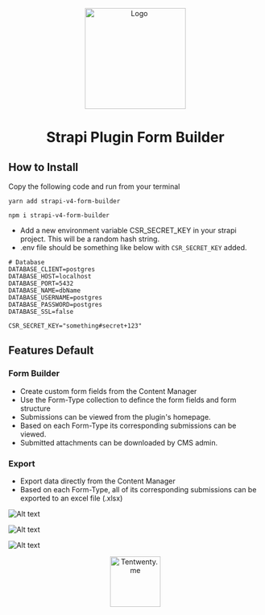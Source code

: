 <p align="center">
  <img src="./assets/logo.png" width="200" alt="Logo" />
</p>
<h1 align="center">Strapi Plugin Form Builder</h1>

## How to Install

Copy the following code and run from your terminal

```
yarn add strapi-v4-form-builder
```

```
npm i strapi-v4-form-builder
```

 - Add a new environment variable CSR_SECRET_KEY in your strapi project. This will be a random hash string.
 - .env file should be something like below with `CSR_SECRET_KEY` added.
```
# Database
DATABASE_CLIENT=postgres
DATABASE_HOST=localhost
DATABASE_PORT=5432
DATABASE_NAME=dbName
DATABASE_USERNAME=postgres
DATABASE_PASSWORD=postgres
DATABASE_SSL=false

CSR_SECRET_KEY="something#secret+123"
```

## Features Default

### Form Builder

- Create custom form fields from the Content Manager
- Use the Form-Type collection to defince the form fields and form structure
- Submissions can be viewed from the plugin's homepage.
- Based on each Form-Type its corresponding submissions can be viewed.
- Submitted attachments can be downloaded by CMS admin.

### Export

- Export data directly from the Content Manager
- Based on each Form-Type, all of its corresponding submissions can be exported to an excel file (.xlsx)

![Alt text](assets/form_type_create.png)

![Alt text](assets/submissions.png)

![Alt text](assets/submissions-detail.png)


<p align="center">
  <img width="100" src="/assets/tentwenty-logo.jpg" alt="Tentwenty.me">
</div>
